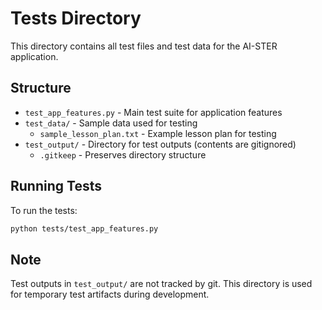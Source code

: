 # Tests Directory

This directory contains all test files and test data for the AI-STER application.

## Structure

- `test_app_features.py` - Main test suite for application features
- `test_data/` - Sample data used for testing
  - `sample_lesson_plan.txt` - Example lesson plan for testing
- `test_output/` - Directory for test outputs (contents are gitignored)
  - `.gitkeep` - Preserves directory structure

## Running Tests

To run the tests:

```bash
python tests/test_app_features.py
```

## Note

Test outputs in `test_output/` are not tracked by git. This directory is used for temporary test artifacts during development.
